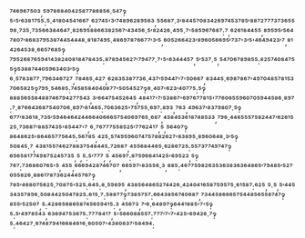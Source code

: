⁷⁴⁶⁹⁶⁷⁵⁰³,⁵⁹⁷⁸⁶⁸⁴⁰⁴²⁵⁸⁷⁷⁸⁶⁸⁵⁶·⁵⁴⁷‽⁵'⁵′⁶³⁸¹⁷⁵⁵:⁵·⁴¹⁸⁰⁴⁵⁴¹⁶⁶⁷,⁶²⁷⁴⁵'³′⁷⁴⁸⁹⁶²⁸⁹⁵⁶³,⁵⁵⁶⁸⁷·³′⁸⁴⁴⁵⁷⁰⁸³⁴²⁶⁹⁷⁴⁵³⁷⁸⁵′⁸⁸⁷²⁷⁷⁷³⁷³⁶⁵⁵⁹⁸·⁷³⁵·⁷³⁵⁶⁶³⁸⁴⁶⁴⁷·⁸²⁶⁹⁵⁸⁸⁶⁶³⁸²⁵⁶⁷′⁴³⁴⁵⁶·⁵′⁸²⁴²⁶·⁴⁹⁵·⁷'⁵⁸⁵⁹⁶⁷⁶⁸⁷:⁷,⁶²⁶¹⁸⁴⁴⁵⁵,⁸⁹⁵⁹⁵′⁵⁶⁴⁷⁸⁰⁷′⁸⁶⁸³⁷⁹⁵³⁸⁷⁴⁴⁵⁴⁴⁴⁸·⁸¹⁸⁷⁴⁹⁵·⁴⁸⁶⁹⁷⁸⁷⁶⁶⁷⁷′³′⁵,⁶⁰⁵²⁶⁶⁴²³′⁸⁹⁶⁰⁵⁶⁶⁹⁵′⁷³⁷'³′⁵'⁴⁶⁴⁹⁴²³′⁷,⁸¹⁴²⁶⁴⁵³⁸·⁶⁶⁵⁷⁶⁸⁵‽⁷⁹⁵²⁶⁸⁷⁶⁵⁹⁴¹⁴³⁸²⁴⁰⁸¹⁸⁴⁷⁸⁴³⁵:⁸⁷⁸⁹⁴⁵⁶²⁷′⁷⁹⁴⁷⁷·⁷'⁵'⁶³⁴⁴⁴⁵⁷,⁵′⁵³⁷·⁵,⁵⁴⁷⁰⁶⁷⁸⁹⁸⁵⁵:⁸²⁵⁷⁴⁰⁸⁴⁷⁵⁵‽⁵³⁸⁸⁷⁴⁴⁰⁵⁹⁶³⁴⁰³′⁵‽⁶·⁵⁷⁸³⁸⁷⁷·⁷⁹⁶³⁴⁶⁷²⁷,⁷⁸⁴⁶⁵·⁴²⁷,⁶²⁸³⁵³⁸⁷⁷³⁶·⁴³⁷′⁵⁹⁴⁴⁷'⁷'⁵⁰⁶⁶⁷,⁸³⁴⁴⁵·⁶⁹⁸⁷⁸⁶⁷'⁴⁹⁷⁰⁴⁸⁵⁷⁸¹⁵³⁷⁰⁶⁵⁸²⁵‽⁷⁹⁵·⁵⁴⁶⁸⁵:⁷⁴⁵⁸⁵⁸⁴⁰⁴⁰⁸⁷⁷'⁵⁰⁵⁴⁵²⁷‽⁸·⁴⁰⁷'⁶²³′⁴⁰⁷⁷⁵:⁵‽⁸⁸⁸⁵⁶⁵⁵⁸⁴⁸⁸⁷⁴⁶⁷⁹⁴²⁷⁷⁵⁴³,³′⁶⁶⁴⁷⁵⁴⁵²⁶⁴⁵,⁴⁸⁴¹⁷'⁷′⁵³⁸⁶⁷'⁶⁹⁷⁶⁷⁷⁸¹⁵'⁷⁷⁶⁰⁶⁵⁵⁹⁶⁰⁷⁰⁵⁹⁴⁴⁵⁸⁶·⁸⁹⁷:⁷·⁸⁷⁶⁶⁴³⁶⁸⁷⁵⁴⁰⁷⁰⁶·⁸⁹⁷′⁸¹⁴⁶⁵:⁷⁰⁶³⁶²⁵'⁷⁵⁷⁵⁵·⁶⁹⁷:⁸⁹³,⁷⁶³,⁴⁹⁶³⁷′⁸³⁷⁹⁸⁰⁷·⁵‽⁶⁷⁷′⁸³⁶¹⁸·⁷³⁵′⁵⁹⁴⁶⁴⁶⁴²⁴⁴⁶⁶⁴⁰⁶⁶⁶⁵⁷⁵⁴⁰⁶⁹⁷⁶⁵·⁶⁸⁷,⁴⁵⁸⁴⁵³⁶¹⁸⁷⁴⁸⁵³³,⁷⁹⁶·⁴⁴⁸⁵⁵⁵⁷⁵⁸²⁴⁴⁷′⁶²⁶¹⁵²⁵·⁷³⁶⁸⁷′⁸⁸⁵⁷⁴³⁵'⁸⁵⁴⁴⁷'⁷,⁶·⁷⁶⁷⁷⁷⁵⁵⁸⁵²⁵′⁷⁷⁶²⁴¹⁷,⁵,⁵⁶⁴⁰⁷‽⁸⁶⁴⁸⁶²⁵'⁸⁶⁴⁶⁵⁷⁷⁵⁶⁴⁵:⁵⁶⁷⁸⁵,⁴²⁵·⁵⁷⁴⁹⁵⁹⁶⁰⁷⁴⁷⁵⁷⁸⁸²⁶²⁷'⁸³⁸⁹⁵·⁸⁹⁶⁰⁶⁴⁸·³′⁵‽⁵⁰⁸⁴⁵·⁷,⁴³⁸¹⁵⁵⁷⁴⁶²⁷⁸⁸³⁷⁵⁴⁸⁴⁴⁵:⁷²⁶⁸⁷,⁴⁵⁵⁶⁸⁴⁴⁶⁵·⁶²⁸⁶⁷²⁵:⁵⁵⁷³⁷⁷⁴⁹⁷⁴⁷‽⁶⁵⁶⁵⁸¹⁷⁷⁴⁹⁸⁷⁵²⁴⁵⁷³⁵,⁵,⁵:⁵′⁷⁷⁷,⁵,⁴⁵⁶⁹⁷:⁸⁷⁵⁹⁶⁶⁴¹⁴²⁵'⁶⁹⁵²³,⁵‽⁷⁶⁷:⁷³⁶⁸⁶⁰⁷⁶⁵'⁵,⁴⁵⁵,⁶⁶⁶⁹⁴²⁸⁷⁴⁶⁷⁰⁷,⁶⁶⁵⁹⁷'⁸³⁵⁵⁶·³,⁸⁸⁵:⁴⁶⁷⁷⁵⁹⁸²⁶³⁵³⁶³⁸³⁶³⁶⁴⁸⁶⁵′⁷⁹⁴⁸⁵′⁵²⁷⁰⁵⁵⁸²⁶·⁸⁸⁶¹⁷⁸⁷³⁶²⁴⁴⁴⁵⁷⁶⁷‽⁷⁸⁵′⁴⁶⁸⁰⁷⁵⁶²⁵·⁷⁰⁸⁷⁵'⁵²⁵:⁶⁴⁵:⁸·⁵⁹⁸⁹⁵,⁴³⁸⁵⁶⁴⁸⁶⁵²⁷⁴⁴²⁶·⁴²⁴⁰⁴¹⁶⁵⁸⁷⁵⁹⁵⁷⁵·⁶¹⁵⁸⁷:⁶²⁵,⁵·⁵,⁵′⁴⁴⁵³⁴³⁵⁷⁸⁹⁶·⁵⁰⁸⁴⁴²⁵⁰⁴⁷⁸²⁵:⁶¹⁵·⁷:⁵⁸⁸⁷⁷‽⁷³⁸⁵⁷⁵⁷:⁶⁶⁴³⁸⁵⁶⁷⁴⁰⁶⁸⁷,⁷³⁴⁴⁵⁸⁶⁶⁶⁵⁷⁵⁴⁴⁸⁵⁶⁵⁵⁸⁷⁴⁷‽⁸⁵⁵′⁵²⁵⁰⁷,⁵:⁴²⁸⁶⁵⁶⁸⁶⁵⁸⁷⁴⁵⁶⁵⁹⁴¹⁵:³,⁴⁵⁶⁷³,⁷′⁶·⁶⁴⁸⁹⁷‽⁶⁴⁴¹⁸⁸⁵'⁷'⁵‽⁵:⁵′⁴⁹⁷⁸⁵⁴³,⁶³⁶⁹⁴⁷⁵³⁶⁷⁵:⁷⁷⁷⁸⁴¹⁷,⁵'⁵⁶⁶⁰⁸⁸⁵⁵⁷:⁷⁷⁷′⁷'⁷'⁴²⁵'⁶⁹⁴²⁶·⁷‽⁵:⁴⁶⁴²⁷·⁶⁷⁴⁸⁷⁹⁴¹⁶⁶⁸⁴⁶¹⁶·⁶⁰⁵⁰⁷'⁴³⁸⁰⁸³⁷′⁵⁸⁴⁹⁴:
